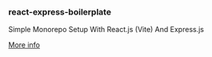 ### react-express-boilerplate

Simple Monorepo Setup With React.js (Vite) And Express.js

<a href="https://www.dusanstam.com/posts/react-express-monorepo/">More info</a>
